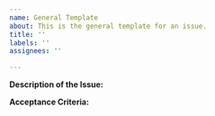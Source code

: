 ```yaml
---
name: General Template
about: This is the general template for an issue.
title: ''
labels: ''
assignees: ''

---
```


**Description of the Issue:**

<!--*Please detail what this issue entails and refer to other existing issues by their number if applicable.*
*Include what tasks will be performed to complete this issue*  -->



**Acceptance Criteria:** 

<!-- *Write down what it means for this issue to be considered done.*
*You can add a checklist of steps that will be taken to complete the task.* -->
